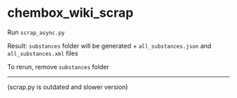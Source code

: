 # chembox_wiki_scrap

Run `scrap_async.py`

Result:
`substances` folder will be generated + `all_substances.json` and `all_substances.xml` files

To rerun, remove `substances` folder



---
(scrap.py is outdated and slower version)

